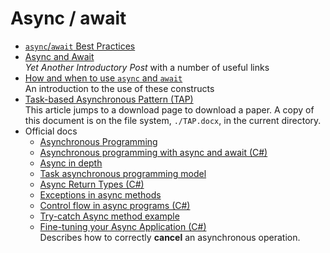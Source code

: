# Async / await

- [`async`/`await` Best Practices](https://msdn.microsoft.com/en-us/magazine/jj991977.aspx)
- [Async and Await](https://blog.stephencleary.com/2012/02/async-and-await.html)<br/>_Yet Another Introductory Post_ with a number of useful links
- [How and when to use `async` and `await`](https://stackoverflow.com/questions/14455293/how-and-when-to-use-async-and-await)<br/>An introduction to the use of these constructs
- [Task-based Asynchronous Pattern (TAP)](https://www.microsoft.com/en-us/download/details.aspx?id=19957)<br/>This article jumps to a download page to download a paper. A copy of this document is on the file system, `./TAP.docx`, in the current directory.
- Official docs
    - [Asynchronous Programming](https://docs.microsoft.com/en-us/dotnet/csharp/async)
    - [Asynchronous programming with async and await (C#)](https://docs.microsoft.com/en-us/dotnet/csharp/programming-guide/concepts/async/index)
    - [Async in depth](https://docs.microsoft.com/en-us/dotnet/standard/async-in-depth)
    - [Task asynchronous programming model](https://docs.microsoft.com/en-us/dotnet/csharp/programming-guide/concepts/async/task-asynchronous-programming-model)
    - [Async Return Types (C#)](https://docs.microsoft.com/en-us/dotnet/csharp/programming-guide/concepts/async/async-return-types)
    - [Exceptions in async methods](https://docs.microsoft.com/en-us/dotnet/csharp/programming-guide/concepts/async/async-return-types)
    - [Control flow in async programs (C#)](https://docs.microsoft.com/en-us/dotnet/csharp/programming-guide/concepts/async/control-flow-in-async-programs)
    - [Try-catch Async method example](https://docs.microsoft.com/en-us/dotnet/csharp/language-reference/keywords/try-catch#async-method-example)
    - [Fine-tuning your Async Application (C#)](https://docs.microsoft.com/en-us/dotnet/csharp/programming-guide/concepts/async/fine-tuning-your-async-application)<br/>Describes how to correctly **cancel** an asynchronous operation.